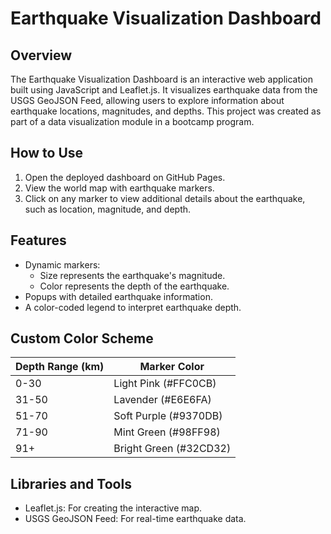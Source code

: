 # Earthquake Visualization Dashboard

## Overview

The Earthquake Visualization Dashboard is an interactive web application built using JavaScript and Leaflet.js. It visualizes earthquake data from the USGS GeoJSON Feed, allowing users to explore information about earthquake locations, magnitudes, and depths. This project was created as part of a data visualization module in a bootcamp program.

## How to Use

1. Open the deployed dashboard on GitHub Pages.
2. View the world map with earthquake markers.
3. Click on any marker to view additional details about the earthquake, such as location, magnitude, and depth.

## Features

- Dynamic markers:
  - Size represents the earthquake's magnitude.
  - Color represents the depth of the earthquake.
- Popups with detailed earthquake information.
- A color-coded legend to interpret earthquake depth.

## Custom Color Scheme

| Depth Range (km) | Marker Color |
|-------------------|--------------|
| 0-30             | Light Pink (#FFC0CB) |
| 31-50            | Lavender (#E6E6FA) |
| 51-70            | Soft Purple (#9370DB) |
| 71-90            | Mint Green (#98FF98) |
| 91+              | Bright Green (#32CD32) |

## Libraries and Tools

- Leaflet.js: For creating the interactive map.
- USGS GeoJSON Feed: For real-time earthquake data.

